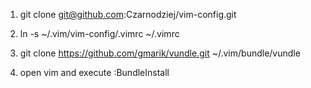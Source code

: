 1) git clone git@github.com:Czarnodziej/vim-config.git

2) ln -s ~/.vim/vim-config/.vimrc ~/.vimrc

3) git clone https://github.com/gmarik/vundle.git ~/.vim/bundle/vundle

4) open vim and execute :BundleInstall
